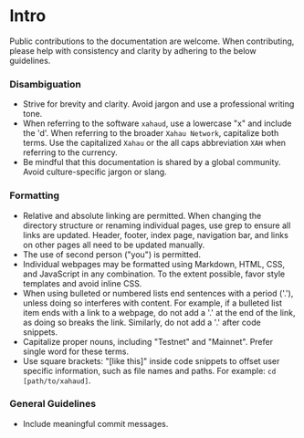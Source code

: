 # Intro
Public contributions to the documentation are welcome. When contributing, please help with consistency and clarity by adhering to the below guidelines.

### Disambiguation
* Strive for brevity and clarity. Avoid jargon and use a professional writing tone.
* When referring to the software `xahaud`, use a lowercase "x" and include the 'd'. When referring to the broader `Xahau Network`, capitalize both terms. Use the capitalized `Xahau` or the all caps abbreviation `XAH` when referring to the currency.
* Be mindful that this documentation is shared by a global community. Avoid culture-specific jargon or slang.

### Formatting
* Relative and absolute linking are permitted. When changing the directory structure or renaming individual pages, use grep to ensure all links are updated. Header, footer, index page, navigation bar, and links on other pages all need to be updated manually.
* The use of second person ("you") is permitted.
* Individual webpages may be formatted using Markdown, HTML, CSS, and JavaScript in any combination. To the extent possible, favor style templates and avoid inline CSS.
* When using bulleted or numbered lists end sentences with a period ('.'), unless doing so interferes with content. For example, if a bulleted list item ends with a link to a webpage, do not add a '.' at the end of the link, as doing so breaks the link. Similarly, do not add a '.' after code snippets.
* Capitalize proper nouns, including "Testnet" and "Mainnet". Prefer single word for these terms.
* Use square brackets: "[like this]" inside code snippets to offset user specific information, such as file names and paths. For example: `cd [path/to/xahaud]`.

### General Guidelines
* Include meaningful commit messages.

